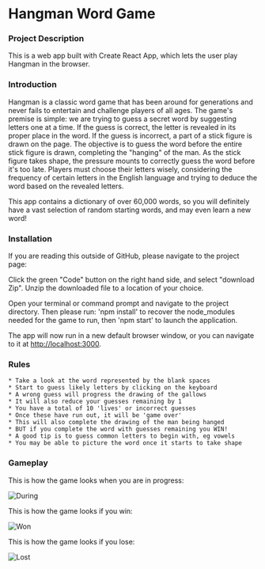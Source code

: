 # Hangman Word Game

### Project Description

This is a web app built with Create React App, which lets the user play Hangman in the browser.

### Introduction

Hangman is a classic word game that has been around for generations and never fails to entertain and challenge players of all ages. The game's premise is simple: we are trying to guess a secret word by suggesting letters one at a time. If the guess is correct, the letter is revealed in its proper place in the word. If the guess is incorrect, a part of a stick figure is drawn on the page. The objective is to guess the word before the entire stick figure is drawn, completing the "hanging" of the man. As the stick figure takes shape, the pressure mounts to correctly guess the word before it's too late. Players must choose their letters wisely, considering the frequency of certain letters in the English language and trying to deduce the word based on the revealed letters.

This app contains a dictionary of over 60,000 words, so you will definitely have a vast selection of random starting words, and may even learn a new word!

### Installation

If you are reading this outside of GitHub, please navigate to the project page: 

Click the green "Code" button on the right hand side, and select "download Zip". Unzip the downloaded file to a location of your choice.

Open your terminal or command prompt and navigate to the project directory. Then please run: 'npm install' to recover the node_modules needed for the game to run, then 'npm start' to launch the application.

The app will now run in a new default browser window, or you can navigate to it at [http://localhost:3000](http://localhost:3000).

### Rules

    * Take a look at the word represented by the blank spaces
    * Start to guess likely letters by clicking on the keyboard
    * A wrong guess will progress the drawing of the gallows
    * It will also reduce your guesses remaining by 1
    * You have a total of 10 'lives' or incorrect guesses
    * Once these have run out, it will be 'game over'
    * This will also complete the drawing of the man being hanged
    * BUT if you complete the word with guesses remaining you WIN!
    * A good tip is to guess common letters to begin with, eg vowels
    * You may be able to picture the word once it starts to take shape

### Gameplay

This is how the game looks when you are in progress:

![During](/images/_mid.png)

This is how the game looks if you win:

![Won](/images/_won.png)

This is how the game looks if you lose:

![Lost](/images/_lost.png)